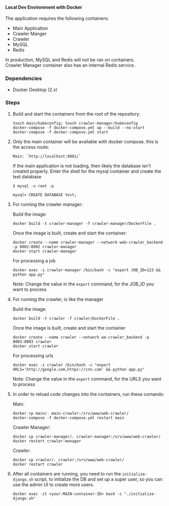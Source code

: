 #### Local Dev Environment with Docker

The application requires the following containers:
- Main Application
- Crawler Manger
- Crawler
- MySQL
- Redis

In production, MySQL and Redis will not be ran on containers.   
Crawler Manager container also has an internal Redis service.


### Dependencies

- Docker Desktop (2.x)


### Steps

1. Build and start the containers from the root of the repository:
    ```
    touch main/kubeconfig; touch crawler-manager/kubeconfig
    docker-compose -f docker-compose.yml up --build --no-start
    docker-compose -f docker-compose.yml start
    ```

2. Only the main container will be available with docker compose, this is the access route:
    ```
    Main: `http://localhost:8001/`   
    ```

    If the main application is not loading, then likely the database isn't created properly. Enter the shell
    for the mysql container and create the test database
    ```
    $ mysql -u root -p

    mysql> CREATE DATABASE test;
    ```

3. For running the crawler manager: 
   
    Build the image:   
    ```
    docker build -t crawler-manager -f crawler-manager/DockerFile .
    ```
    
    Once the image is built, create and start the container:  
    ```
    docker create --name crawler-manager --network web-crawler_backend -p 8002:8002 crawler-manager
    docker start crawler-manager
    ```

    For processing a job
    ```
    docker exec -i crawler-manager /bin/bash -c "export JOB_ID=123 && python app.py"  
    ```
    Note: Change the value in the `export` command, for the JOB_ID you want to process
    
3. For running the crawler, is like the manager
   
    Build the image:   
    ```
    docker build -t crawler -f crawler/DockerFile .
    ```
    
    Once the image is built, create and start the container
    ```
    docker create --name crawler --network we-crawler_backend -p 8003:8003 crawler
    docker start crawler
    ```

    For processing urls
    ```
    docker exec -i crawler /bin/bash -c "export URLS='http://google.com,https://cnn.com' && python app.py" 
    ```
    Note: Change the value in the `export` command, for the URLS you want to process

4. In order to reload code changes into the containers, run these comands:

    Main:
    ```
    docker cp main/. main-crawler:/srv/www/web-crawler/
    docker-compose -f docker-compose.yml restart main
    ```  

    Crawler Manager:
    ```
    docker cp crawler-manager/. crawler-manager:/srv/www/web-crawler/    
    docker restart crawler-manager
    ```  

    Crawler:
    ```
    docker cp crawler/. crawler:/srv/www/web-crawler/
    docker restart crawler
    ```  

5. After all containers are running, you need to run the `initialize-django.sh` script,
    to initialize the DB and set up a super user, so you can use the admin UI to create more users.

    ```
    docker exec -it <your-MAIN-container-ID> bash -c "./initialize-django.sh"
    ```
